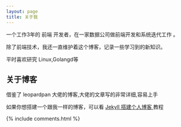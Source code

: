 ```yaml
---
layout: page
title: 关于我 
---
```


一个工作3年的 前端 开发者，在一家数据公司做前端开发和系统迭代工作   。

除了前端技术，我还一直维护着这个博客，记录一些学习到的新知识。

平时喜欢研究 Linux,Golangd等

<h2> 关于博客 </h2>  

借鉴了 leopardpan 大佬的博客,大佬的文章写的非常详细,容易上手

如果你想搭建一个跟我一样的博客，可以看 
<a href="https://github.com/leopardpan/leopardpan.github.io/"> Jekyll 搭建个人博客 </a>
教程


{% include comments.html %}

